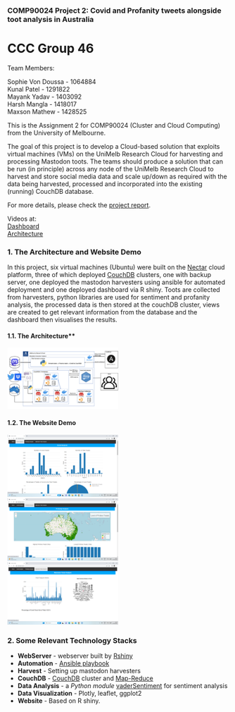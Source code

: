
### COMP90024 Project 2: Covid and Profanity tweets alongside toot analysis in Australia
# CCC Group 46 
Team Members:

Sophie Von Doussa - 1064884  <br>
Kunal Patel - 1291822 <br>
Mayank Yadav - 1403092  <br>
Harsh Mangla - 1418017 <br>
Maxson Mathew - 1428525 <br>

This is the Assignment 2 for COMP90024 (Cluster and Cloud Computing) from the University of Melbourne.

The	goal of this project is to develop a	Cloud-based	solution	that	exploits	virtual	machines	(VMs)	on the	UniMelb Research	Cloud	for	harvesting	and	processing	Mastodon	toots.	The	teams	should	produce	a	solution that	can	be	run	(in	principle)	across	any	node	of	 the	UniMelb Research	Cloud	 to	harvest	and	store	social	 media data and	 scale	 up/down	 as	 required with	 the	 data	 being	 harvested,	 processed	 and incorporated	into	the	existing (running) CouchDB	database.

For more details, please check the [project report](https://github.com/bulkpanda/cloud-computing-project/blob/master/team_46_report.pdf).

Videos at: <br>
[Dashboard](https://youtu.be/J9P2MBzP1Wo) <br>
[Architecture](https://youtu.be/le-mBZZM7e4)

### 1. The Architecture and Website Demo

In this project, six virtual machines (Ubuntu) were built on the [Nectar](https://nectar.org.au/) cloud platform, three of which deployed [CouchDB](http://couchdb.apache.org/) clusters, one with backup server, one deployed the mastodon harvesters using ansible for automated deployment and one deployed dashboard via R shiny. Toots are collected from harvesters, python libraries are used for sentiment and profanity analysis, the processed data is then stored at the couchDB cluster, views are created to get relevant information from the database and the dashboard then visualises the results.

#### 1.1. The Architecture**

<img src="https://github.com/bulkpanda/cloud-computing-project/blob/master/images/architecture.png" alt="architecture" width="50%">

#### 1.2. The Website Demo
<img src="https://github.com/bulkpanda/cloud-computing-project/blob/master/images/covid_analysis_page.png" alt="architecture" width="50%">
<img src="https://github.com/bulkpanda/cloud-computing-project/blob/master/images/profanity_analysis_page.png" alt="architecture" width="50%">
<img src="https://github.com/bulkpanda/cloud-computing-project/blob/master/images/mastodon_analysis_page.png" alt="architecture" width="50%">

### 2. Some Relevant Technology Stacks

* **WebServer** - webserver built by [Rshiny](https://www.rdocumentation.org/packages/shiny/versions/1.7.4)
* **Automation** - [Ansible playbook](https://www.ansible.com/)
* **Harvest** - Setting up mastodon harvesters
* **CouchDB** - [CouchDB](http://couchdb.apache.org/) cluster and [Map-Reduce](https://docs.couchdb.org/en/stable/ddocs/views/intro.html)
* **Data Analysis** - a _Python module_ [vaderSentiment](https://vadersentiment.readthedocs.io/en/latest/) for sentiment analysis
* **Data Visualization** - Plotly, leaflet, ggplot2
* **Website** - Based on R shiny.
